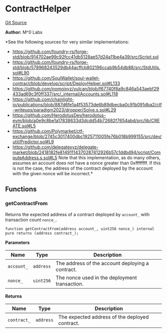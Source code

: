 # ContractHelper
[Git Source](https://github.com/MZero-Labs/common/blob/9da96e78d24aadd41ee6f776b7b028203782b632/src/ContractHelper.sol)

**Author:**
M^0 Labs

*See the following sources for very similar implementations:
- https://github.com/foundry-rs/forge-std/blob/914702ae99c92fcc41db5128ae57d24a11be4a39/src/Script.sol
- https://github.com/foundry-rs/forge-std/blob/578968243529db44acffcb802196ccab9b54db88/src/StdUtils.sol#L90
- https://github.com/SoulWallet/soul-wallet-contract/blob/develop/script/DeployHelper.sol#L133
- https://github.com/nomoixyz/vulcan/blob/f67740f8a9c846a543aebf29433ad69c3f0ff337/src/_internal/Accounts.sol#L118
- https://github.com/chainlight-io/publications/blob/887d6fe1a4f53573de6b89dbecba0c91b091dba2/ctf-writeups/paradigm2023/dropper/Solve.s.sol#L29
- https://github.com/HerodotusDev/herodotus-evm/blob/a0e9c8be1a17838633d3dcdd54b72682f7654abd/src/lib/CREATE.sol#L5
- https://github.com/Polymarket/ctf-exchange/blob/2745c3017400dbc1925711005fe76b018b999155/src/dev/util/Predictor.sol#L9
- https://github.com/delegatexyz/delegate-market/blob/2418182fe81491114370287412926b57c1ddbd94/script/ComputeAddress.s.sol#L5
Note that this implementation, as do many others, assumes an account does not have a nonce greater than 0xffffffff.
If this is not the case, the address of the contract deployed by the account with the given nonce will be incorrect.*


## Functions
### getContractFrom

Returns the expected address of a contract deployed by `account_` with transaction count `nonce_`.


```solidity
function getContractFrom(address account_, uint256 nonce_) internal pure returns (address contract_);
```
**Parameters**

|Name|Type|Description|
|----|----|-----------|
|`account_`|`address`| The address of the account deploying a contract.|
|`nonce_`|`uint256`|   The nonce used in the deployment transaction.|

**Returns**

|Name|Type|Description|
|----|----|-----------|
|`contract_`|`address`|The expected address of the deployed contract.|


